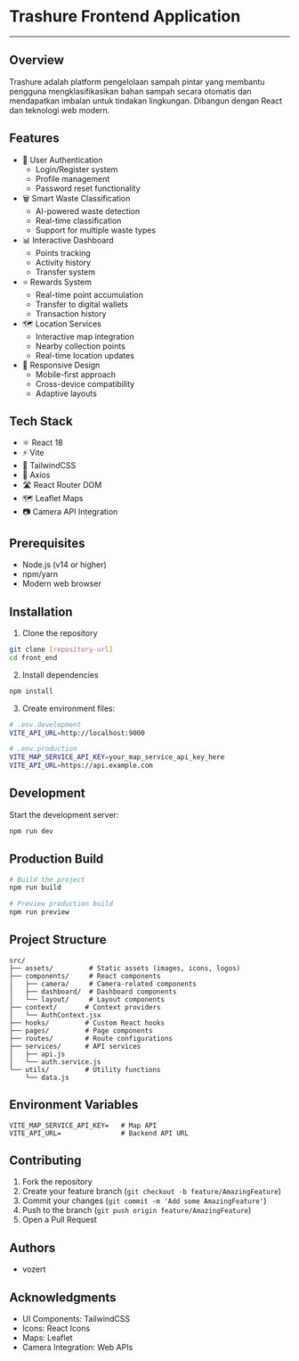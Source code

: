 # Trashure Frontend Application

---

## Overview
Trashure adalah platform pengelolaan sampah pintar yang membantu pengguna mengklasifikasikan bahan sampah secara otomatis dan mendapatkan imbalan untuk tindakan lingkungan. Dibangun dengan React dan teknologi web modern.

## Features
- 🔐 User Authentication
  - Login/Register system
  - Profile management
  - Password reset functionality
- 🗑️ Smart Waste Classification
  - AI-powered waste detection
  - Real-time classification
  - Support for multiple waste types
- 📊 Interactive Dashboard
  - Points tracking
  - Activity history
  - Transfer system
- ⭐ Rewards System
  - Real-time point accumulation
  - Transfer to digital wallets
  - Transaction history
- 🗺️ Location Services
  - Interactive map integration
  - Nearby collection points
  - Real-time location updates
- 📱 Responsive Design
  - Mobile-first approach
  - Cross-device compatibility
  - Adaptive layouts

## Tech Stack
- ⚛️ React 18
- ⚡ Vite
- 🎨 TailwindCSS
- 🔄 Axios
- 🛣️ React Router DOM
- 🗺️ Leaflet Maps
- 📷 Camera API Integration

## Prerequisites
- Node.js (v14 or higher)
- npm/yarn
- Modern web browser

## Installation
1. Clone the repository
```bash
git clone [repository-url]
cd front_end
```

2. Install dependencies
```bash
npm install
```

3. Create environment files:

```bash
# .env.development
VITE_API_URL=http://localhost:9000

# .env.production
VITE_MAP_SERVICE_API_KEY=your_map_service_api_key_here
VITE_API_URL=https://api.example.com
```

## Development
Start the development server:
```bash
npm run dev
```

## Production Build
```bash
# Build the project
npm run build

# Preview production build
npm run preview
```

## Project Structure
```
src/
├── assets/         # Static assets (images, icons, logos)
├── components/     # React components
│   ├── camera/     # Camera-related components
│   ├── dashboard/  # Dashboard components
│   └── layout/     # Layout components
├── context/       # Context providers
│   └── AuthContext.jsx
├── hooks/         # Custom React hooks
├── pages/         # Page components
├── routes/        # Route configurations
├── services/      # API services
│   ├── api.js
│   └── auth.service.js
└── utils/         # Utility functions
    └── data.js
```

## Environment Variables
```env
VITE_MAP_SERVICE_API_KEY=   # Map API
VITE_API_URL=               # Backend API URL
```

## Contributing
1. Fork the repository
2. Create your feature branch (`git checkout -b feature/AmazingFeature`)
3. Commit your changes (`git commit -m 'Add some AmazingFeature'`)
4. Push to the branch (`git push origin feature/AmazingFeature`)
5. Open a Pull Request

## Authors
- vozert

## Acknowledgments
- UI Components: TailwindCSS
- Icons: React Icons
- Maps: Leaflet
- Camera Integration: Web APIs
```